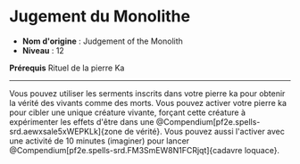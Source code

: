 # Jugement du Monolithe

 * **Nom d'origine** : Judgement of the Monolith
 * **Niveau** : 12


<p><strong>Prérequis</strong> Rituel de la pierre Ka</p>
<hr>
<p>Vous pouvez utiliser les serments inscrits dans votre pierre ka pour obtenir la vérité des vivants comme des morts. Vous pouvez activer votre pierre ka pour cibler une unique créature vivante, forçant cette créature à expérimenter les effets d'être dans une @Compendium[pf2e.spells-srd.aewxsale5xWEPKLk]{zone de vérité}. Vous pouvez aussi l'activer avec une activité de 10 minutes (imaginer) pour lancer @Compendium[pf2e.spells-srd.FM3SmEW8N1FCRjqt]{cadavre loquace}.</p>